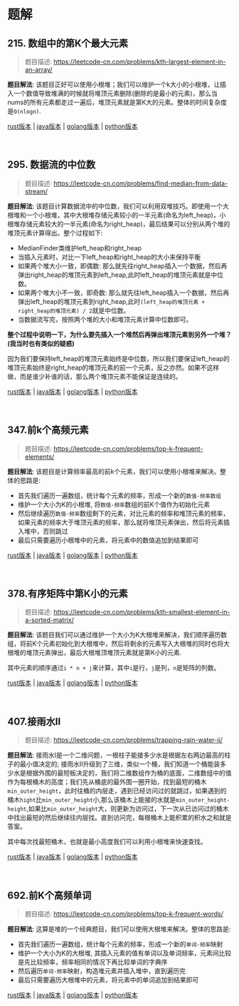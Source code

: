 # 题解

## 215. 数组中的第K个最大元素

> 题目描述: https://leetcode-cn.com/problems/kth-largest-element-in-an-array/

**题目解法**: 该题目正好可以使用小根堆；我们可以维护一个k大小的小根堆，让插入一个数值导致堆满的时候就将堆顶元素删除(删除的是最小的元素)，那么当nums的所有元素都走过一遍后，堆顶元素就是第K大的元素。整体的时间复杂度是`O(nlogn)`.

[rust版本](../../../codes/rust/215.数组中的第k个最大元素.rs) |
[java版本](../../../codes/java/215.数组中的第k个最大元素.java) |
[golang版本](../../../codes/golang/215.数组中的第k个最大元素.go) |
[python版本](../../../codes/python/215.数组中的第k个最大元素.py)

</br>

## 295. 数据流的中位数

> 题目描述: https://leetcode-cn.com/problems/find-median-from-data-stream/

**题目解法**: 该题目计算数据流中的中位数，我们可以利用双堆技巧。即使用一个大根堆和一个小根堆，其中大根堆存储元素较小的一半元素(命名为left_heap)，小根堆存储元素较大的一半元素(命名为right_heap)，最后结果可以分别从两个堆的堆顶元素计算得出。整个过程如下:

- MedianFinder类维护left_heap和right_heap
- 当插入元素时，对比一下left_heap和right_heap的大小来保持平衡
- 如果两个堆大小一致，即偶数: 那么就先往right_heap插入一个数据，然后再弹出right_heap的堆顶元素到left_heap,此时left_heap的堆顶元素就是中位数。
- 如果两个堆大小不一致，即奇数: 那么就先往left_heap插入一个数据，然后再弹出left_heap的堆顶元素到right_heap,此时`(left_heap的堆顶元素 + right_heap的堆顶元素) / 2`就是中位数。
- 当数据流写完，按照两个堆的大小和堆顶元素计算中位数即可。

**整个过程中说明一下，为什么要先插入一个堆然后再弹出堆顶元素到另外一个堆？(我当时也有类似的疑惑)** 

因为我们要保持left_heap的堆顶元素始终是中位数，所以我们要保证left_heap的堆顶元素始终是right_heap的堆顶元素的前一个元素，反之亦然。如果不这样做，而是谁少补谁的话，那么两个堆顶元素不能保证是连续的。

[rust版本](../../../codes/rust/295.数据流的中位数.rs) |
[java版本](../../../codes/java/295.数据流的中位数.java) |
[golang版本](../../../codes/golang/295.数据流的中位数.go) |
[python版本](../../../codes/python/295.数据流的中位数.py)

</br>

## 347.前k个高频元素

> 题目描述: https://leetcode-cn.com/problems/top-k-frequent-elements/

**题目解法**: 该题目是计算频率最高的前k个元素，我们可以使用小根堆来解决。整体的思路是:

- 首先我们遍历一遍数组，统计每个元素的频率，形成一个新的`数值-频率数组`
- 维护一个大小为K的小根堆, 将`数值-频率`数组的前K个值作为初始化元素
- 然后继续遍历`数值-频率`数组剩下的元素，对比元素的频率和堆顶元素的频率，如果元素的频率大于堆顶元素的频率，那么就将堆顶元素弹出，然后将元素插入堆中，否则跳过
- 最后只需要遍历小根堆中的元素，将元素中的数值追加到结果即可

[rust版本](../../../codes/rust/347.前-k-个高频元素.rs) |
[java版本](../../../codes/java/347.前-k-个高频元素.java) |
[golang版本](../../../codes/golang/347.前-k-个高频元素.go) |
[python版本](../../../codes/python/347.前-k-个高频元素.py)

</br>

## 378.有序矩阵中第K小的元素

> 题目描述: https://leetcode-cn.com/problems/kth-smallest-element-in-a-sorted-matrix/

**题目解法**: 该题目我们可以通过维护一个大小为K大根堆来解决，我们顺序遍历数组，将前K个元素初始化到大根堆中，然后将剩余的元素写入大根堆的同时也将大根堆的堆顶元素弹出，最后大根堆顶堆顶元素就是第K小的元素.

其中元素的顺序通过`i * n + j`来计算，其中`i`是行，`j`是列，`n`是矩阵的列数。

[rust版本](../../../codes/rust/378.有序矩阵中第-k-小的元素.rs) |
[java版本](../../../codes/java/378.有序矩阵中第-k-小的元素.java) |
[golang版本](../../../codes/golang/378.有序矩阵中第-k-小的元素.go) |
[python版本](../../../codes/python/378.有序矩阵中第-k-小的元素.py)

</br>

## 407.接雨水II

> 题目描述: https://leetcode-cn.com/problems/trapping-rain-water-ii/

**题目解法**: 接雨水I是一个二维问题，一根柱子能接多少水是根据左右两边最高的柱子的最小值决定的; 接雨水II升级到了三维，类似一个桶，我们知道一个桶能装多少水是根据外围的最短板决定的，我们将二维数组作为桶的底面，二维数组中的值作为每根桶木的高度；我们先从桶底的最外围一圈开始，找到最短的桶木`min_outer_height`，此时往桶的内层走，遇到已经访问过的就跳过，如果遇到的桶木`hight`比`min_outer_height`小,那么该桶木上能接的水就是`min_outer_height-height`,如果比`min_outer_height`大，则更新为访问过，下一次从已访问过的桶木中找出最短的然后继续往内层找。直到访问完，每根桶木上能积累的积水之和就是答案。

其中每次找最短桶木，也就是最小高度我们可以利用小根堆来快速查找。

[rust版本](../../../codes/rust/407.接雨水-ii.rs) |
[java版本](../../../codes/java/407.接雨水-ii.java) |
[golang版本](../../../codes/golang/407.接雨水-ii.go) |
[python版本](../../../codes/python/407.接雨水-ii.py)

</br>

## 692.前K个高频单词

> 题目描述: https://leetcode-cn.com/problems/top-k-frequent-words/

**题目解法**: 这算是堆的一个经典题目，我们可以使用大根堆来解决。整体的思路是:

- 首先我们遍历一遍数组，统计每个元素的频率，形成一个新的`单词-频率`映射
- 维护一个大小为K的大根堆, 其插入元素的值有单词以及单词频率，元素间比较是先比较频率，频率相同的情况下再比较单词的字典序
- 然后遍历`单词-频率`映射，构造堆元素并插入堆中，直到遍历完
- 最后只需要遍历大根堆中的元素，将元素中的单词追加到结果即可

[rust版本](../../../codes/rust/692.前k个高频单词.rs) |
[java版本](../../../codes/java/692.前k个高频单词.java) |
[golang版本](../../../codes/golang/692.前k个高频单词.go) |
[python版本](../../../codes/python/692.前k个高频单词.py)
